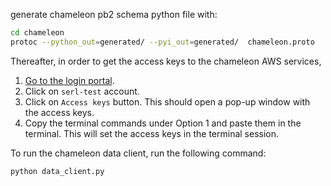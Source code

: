 generate chameleon pb2 schema python file with:

```bash
cd chameleon
protoc --python_out=generated/ --pyi_out=generated/  chameleon.proto
```

Thereafter, in order to get the access keys to the chameleon AWS services,

1. [Go to the login portal](https://ucl-cloud.awsapps.com/start/#/?tab=accounts).
2. Click on `serl-test` account.
3. Click on `Access keys` button. This should open a pop-up window with the access keys.
4. Copy the terminal commands under Option 1 and paste them in the terminal. This will set the access keys in the terminal session.

To run the chameleon data client, run the following command:

```bash
python data_client.py
```
